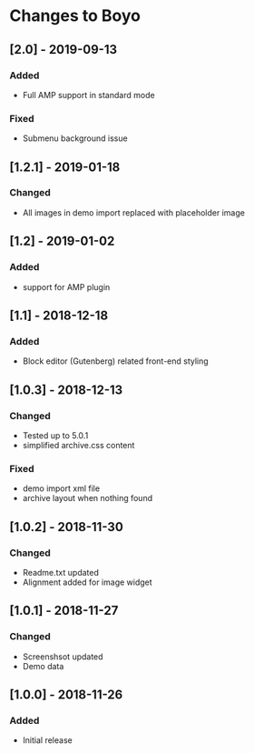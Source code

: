 # Changes to Boyo

## [2.0] - 2019-09-13

### Added

- Full AMP support in standard mode

### Fixed

- Submenu background issue

## [1.2.1] - 2019-01-18

### Changed

- All images in demo import replaced with placeholder image

## [1.2] - 2019-01-02

### Added

- support for AMP plugin

## [1.1] - 2018-12-18

### Added

- Block editor (Gutenberg) related front-end styling

## [1.0.3] - 2018-12-13

### Changed

- Tested up to 5.0.1
- simplified archive.css content

### Fixed

- demo import xml file
- archive layout when nothing found

## [1.0.2] - 2018-11-30

### Changed

- Readme.txt updated
- Alignment added for image widget

## [1.0.1] - 2018-11-27

### Changed

- Screenshsot updated
- Demo data

## [1.0.0] - 2018-11-26

### Added

- Initial release
